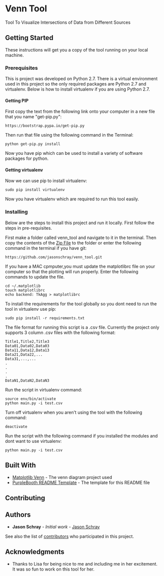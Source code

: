 # Venn Tool

Tool To Visualize Intersections of Data from Different Sources

## Getting Started

These instructions will get you a copy of the tool running on your local machine.

### Prerequisites

This is project was developed on Python 2.7. There is a virtual environment used in this project so the only required packages are Python 2.7 and virtualenv. Below is how to install virtualenv if you are using Python 2.7.

#### Getting PIP
    
First copy the text from the following link onto your computer in a new file that you name "get-pip.py":

```
https://bootstrap.pypa.io/get-pip.py
```

Then run that file using the following command in the Terminal:

```
python get-pip.py install
```

Now you have pip which can be used to install a variety of software packages for python.

#### Getting virtualenv
Now we can use pip to install virtualenv:

```
sudo pip install virtualenv
```

Now you have virtualenv which are required to run this tool easily.

### Installing

Below are the steps to install this project and run it locally. First follow the steps in pre-requisites.

First make a folder called venn_tool and navigate to it in the terminal. Then copy the contents of the [Zip File](https://github.com/jasonschray/venn_tool/archive/master.zip) to the folder or  enter the following command in the terminal if you have git:

```
https://github.com/jasonschray/venn_tool.git
```

If you have a MAC cpmputer,you must update the matplotlibrc file on your computer so that the plotting will run properly. Enter the following commands to update the file. 

```
cd ~/.matplotlib
touch matplotlibrc
echo backend: TkAgg > matplotlibrc
```

To install the requirements for the tool globally so you dont need to run the tool in virtualenv use pip:

```
sudo pip install -r requirements.txt
```

The file format for running this script is a .csv file. Currently the project only supports 3 column .csv files with the following format:

```
Title1,Title2,Title3
Data01,Data02,Data03
Data11,Data12,Data13
Data21,Data22,...
Data31,...,...
.
.
.
.
DataN1,DataN2,DataN3
```

Run the script in virtualenv command:

```
source env/bin/activate
python main.py -i test.csv
```

Turn off virtualenv when you aren't using the tool with the following command:

```
deactivate
```

Run the script with the following command if you installed the modules and dont want to use virtualenv:

```
python main.py -i test.csv

```


## Built With

* [Matplotlib Venn](https://pypi.python.org/pypi/matplotlib-venn) - The venn diagram project used
* [PurpleBooth README Template](https://gist.github.com/PurpleBooth/109311bb0361f32d87a2) - The template for this README file

## Contributing

## Authors

* **Jason Schray** - *Initial work* - [Jason Schray](https://github.com/jasonschray)

See also the list of [contributors](https://github.com/your/project/contributors) who participated in this project.


## Acknowledgments

* Thanks to Lisa for being nice to me and including me in her excitement. It was so fun to work on this tool for her.

